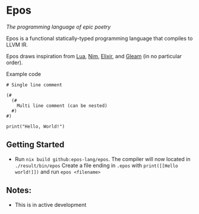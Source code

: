 # Epos
_The programming language of epic poetry_

Epos is a functional statically-typed programming language that compiles to LLVM IR.

Epos draws inspiration from [Lua](https://www.lua.org/), [Nim](https://nim-lang.org/), [Elixir](https://elixir-lang.org/), and [Gleam](https://gleam.run/) (in no particular order).

Example code
```epos
# Single line comment

(#
  (#
    Multi line comment (can be nested)
  #)
#)

print("Hello, World!")

```

## Getting Started
- Run `nix build github:epos-lang/epos`. The compiler will now located in `./result/bin/epos`
Create a file ending in `.epos` with `print([[Hello world!]])` and run `epos <filename>`

## Notes:
- This is in active development
